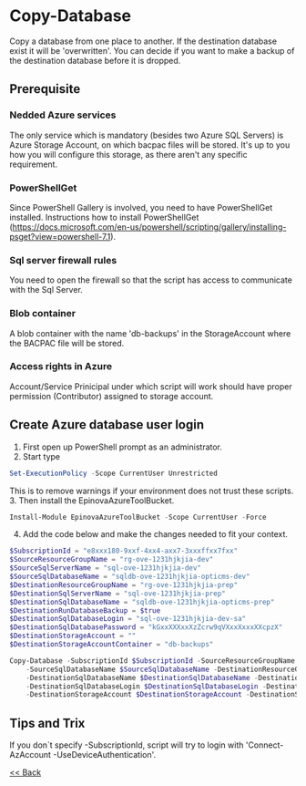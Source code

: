 # Copy-Database
Copy a database from one place to another. If the destination database exist it will be 'overwritten'. You can decide if you want to make a backup of the destination database before it is dropped.  

## Prerequisite
### Nedded Azure services
The only service which is mandatory (besides two Azure SQL Servers) is Azure Storage Account, on which bacpac files will be stored. It's up to you how you will configure this storage, as there aren't any specific requirement.  
### PowerShellGet
Since PowerShell Gallery is involved, you need to have PowerShellGet installed. Instructions how to install PowerShellGet (https://docs.microsoft.com/en-us/powershell/scripting/gallery/installing-psget?view=powershell-7.1).
### Sql server firewall rules
You need to open the firewall so that the script has access to communicate with the Sql Server.
### Blob container
A blob container with the name 'db-backups' in the StorageAccount where the BACPAC file will be stored.
### Access rights in Azure
Account/Service Prinicipal under which script will work should have proper permission (Contributor) assigned to storage account.

## Create Azure database user login
1.	First open up PowerShell prompt as an administrator.
2.	Start type 
```powershell
Set-ExecutionPolicy -Scope CurrentUser Unrestricted
```
This is to remove warnings if your environment does not trust these scripts.  
3.	Then install the EpinovaAzureToolBucket. 
```powershell
Install-Module EpinovaAzureToolBucket -Scope CurrentUser -Force
```  
4.	Add the code below and make the changes needed to fit your context.
```powershell
$SubscriptionId = "e8xxx180-9xxf-4xx4-axx7-3xxxffxx7fxx"
$SourceResourceGroupName = "rg-ove-1231hjkjia-dev"
$SourceSqlServerName = "sql-ove-1231hjkjia-dev"
$SourceSqlDatabaseName = "sqldb-ove-1231hjkjia-opticms-dev"
$DestinationResourceGroupName = "rg-ove-1231hjkjia-prep"
$DestinationSqlServerName = "sql-ove-1231hjkjia-prep"
$DestinationSqlDatabaseName = "sqldb-ove-1231hjkjia-opticms-prep"
$DestinationRunDatabaseBackup = $true
$DestinationSqlDatabaseLogin = "sql-ove-1231hjkjia-dev-sa"
$DestinationSqlDatabasePassword = "kGxxXXXxxXzZcrw9qVXxxXxxxXXcpzX"
$DestinationStorageAccount = ""
$DestinationStorageAccountContainer = "db-backups"

Copy-Database -SubscriptionId $SubscriptionId -SourceResourceGroupName $SourceResourceGroupName -SourceSqlServerName $SourceSqlServerName 
    -SourceSqlDatabaseName $SourceSqlDatabaseName -DestinationResourceGroupName $DestinationResourceGroupName -DestinationSqlServerName $DestinationSqlServerName 
    -DestinationSqlDatabaseName $DestinationSqlDatabaseName -DestinationRunDatabaseBackup $DestinationRunDatabaseBackup 
    -DestinationSqlDatabaseLogin $DestinationSqlDatabaseLogin -DestinationSqlDatabasePassword $DestinationSqlDatabasePassword 
    -DestinationStorageAccount $DestinationStorageAccount -DestinationStorageAccountContainer $DestinationStorageAccountContainer 
```

## Tips and Trix
If you don´t specify -SubscriptionId, script will try to login with 'Connect-AzAccount -UseDeviceAuthentication'.

[<< Back](/README.md)